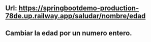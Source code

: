 ## Url: https://springbootdemo-production-78de.up.railway.app/saludar/nombre/edad
## Cambiar la edad por un numero entero.
